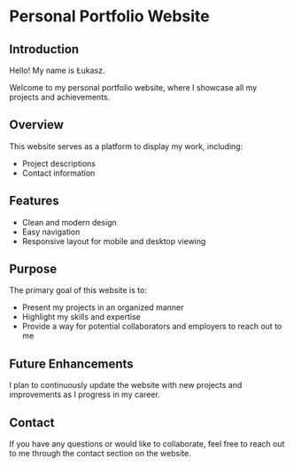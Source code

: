 # Personal Portfolio Website

## Introduction

Hello! My name is Łukasz.

Welcome to my personal portfolio website, where I showcase all my projects and achievements.

## Overview

This website serves as a platform to display my work, including:

- Project descriptions
- Contact information

## Features

- Clean and modern design
- Easy navigation
- Responsive layout for mobile and desktop viewing

## Purpose

The primary goal of this website is to:

- Present my projects in an organized manner
- Highlight my skills and expertise
- Provide a way for potential collaborators and employers to reach out to me

## Future Enhancements

I plan to continuously update the website with new projects and improvements as I progress in my career.

## Contact

If you have any questions or would like to collaborate, feel free to reach out to me through the contact section on the website.